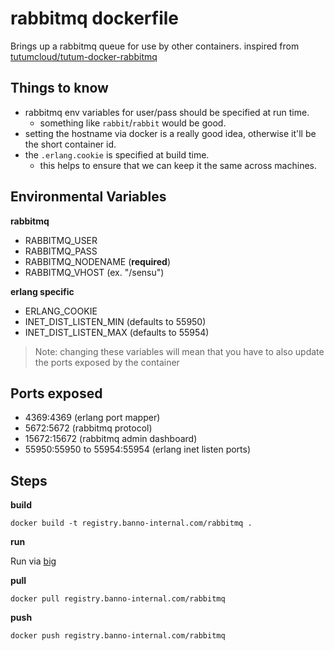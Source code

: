 # rabbitmq dockerfile

Brings up a rabbitmq queue for use by other containers. inspired from [tutumcloud/tutum-docker-rabbitmq](https://github.com/tutumcloud/tutum-docker-rabbitmq)

## Things to know

- rabbitmq env variables for user/pass should be specified at run time.
  - something like `rabbit`/`rabbit` would be good.
- setting the hostname via docker is a really good idea, otherwise it'll be the short container id.
- the `.erlang.cookie` is specified at build time.
  - this helps to ensure that we can keep it the same across machines.

## Environmental Variables

__rabbitmq__

- RABBITMQ_USER
- RABBITMQ_PASS
- RABBITMQ_NODENAME (__required__)
- RABBITMQ_VHOST (ex. "/sensu")

__erlang specific__

- ERLANG_COOKIE
- INET_DIST_LISTEN_MIN (defaults to 55950)
- INET_DIST_LISTEN_MAX (defaults to 55954)

> Note: changing these variables will mean that you have to also update the ports exposed by the container

## Ports exposed

- 4369:4369 (erlang port mapper)
- 5672:5672 (rabbitmq protocol)
- 15672:15672 (rabbitmq admin dashboard)
- 55950:55950 to 55954:55954 (erlang inet listen ports)

## Steps

__build__

```
docker build -t registry.banno-internal.com/rabbitmq .
```

__run__

Run via [big](https://github.com/Banno/big)

__pull__

```
docker pull registry.banno-internal.com/rabbitmq
```

__push__

```
docker push registry.banno-internal.com/rabbitmq
```
